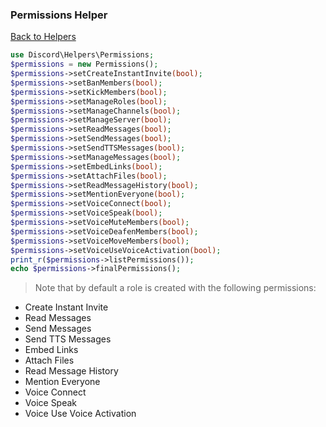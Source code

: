 ### Permissions Helper
[Back to Helpers](../Helpers.md)

```php
use Discord\Helpers\Permissions;
$permissions = new Permissions();
$permissions->setCreateInstantInvite(bool);
$permissions->setBanMembers(bool);
$permissions->setKickMembers(bool);
$permissions->setManageRoles(bool);
$permissions->setManageChannels(bool);
$permissions->setManageServer(bool);
$permissions->setReadMessages(bool);
$permissions->setSendMessages(bool);
$permissions->setSendTTSMessages(bool);
$permissions->setManageMessages(bool);
$permissions->setEmbedLinks(bool);
$permissions->setAttachFiles(bool);
$permissions->setReadMessageHistory(bool);
$permissions->setMentionEveryone(bool);
$permissions->setVoiceConnect(bool);
$permissions->setVoiceSpeak(bool);
$permissions->setVoiceMuteMembers(bool);
$permissions->setVoiceDeafenMembers(bool);
$permissions->setVoiceMoveMembers(bool);
$permissions->setVoiceUseVoiceActivation(bool);
print_r($permissions->listPermissions());
echo $permissions->finalPermissions();
```

> Note that by default a role is created with the following permissions:
>
- Create Instant Invite
- Read Messages
- Send Messages
- Send TTS Messages
- Embed Links
- Attach Files
- Read Message History
- Mention Everyone
- Voice Connect
- Voice Speak
- Voice Use Voice Activation
>